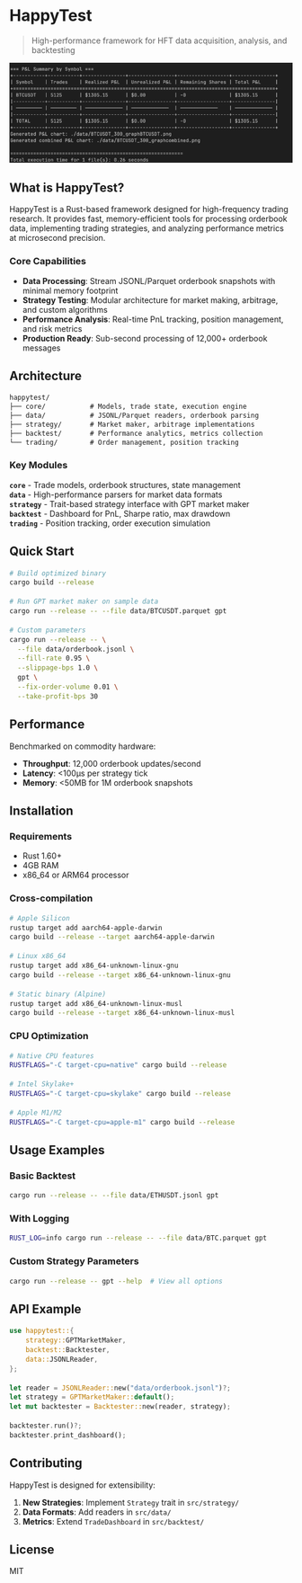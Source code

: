 # HappyTest

> High-performance framework for HFT data acquisition, analysis, and backtesting

![Performance Analysis](./data/screen.png)

## What is HappyTest?

HappyTest is a Rust-based framework designed for high-frequency trading research. It provides fast, memory-efficient tools for processing orderbook data, implementing trading strategies, and analyzing performance metrics at microsecond precision.

### Core Capabilities

- **Data Processing**: Stream JSONL/Parquet orderbook snapshots with minimal memory footprint
- **Strategy Testing**: Modular architecture for market making, arbitrage, and custom algorithms  
- **Performance Analysis**: Real-time PnL tracking, position management, and risk metrics
- **Production Ready**: Sub-second processing of 12,000+ orderbook messages

## Architecture

```
happytest/
├── core/           # Models, trade state, execution engine
├── data/           # JSONL/Parquet readers, orderbook parsing
├── strategy/       # Market maker, arbitrage implementations
├── backtest/       # Performance analytics, metrics collection
└── trading/        # Order management, position tracking
```

### Key Modules

**`core`** - Trade models, orderbook structures, state management  
**`data`** - High-performance parsers for market data formats  
**`strategy`** - Trait-based strategy interface with GPT market maker  
**`backtest`** - Dashboard for PnL, Sharpe ratio, max drawdown  
**`trading`** - Position tracking, order execution simulation

## Quick Start

```bash
# Build optimized binary
cargo build --release

# Run GPT market maker on sample data
cargo run --release -- --file data/BTCUSDT.parquet gpt

# Custom parameters
cargo run --release -- \
  --file data/orderbook.jsonl \
  --fill-rate 0.95 \
  --slippage-bps 1.0 \
  gpt \
  --fix-order-volume 0.01 \
  --take-profit-bps 30
```

## Performance

Benchmarked on commodity hardware:
- **Throughput**: 12,000 orderbook updates/second
- **Latency**: <100μs per strategy tick
- **Memory**: <50MB for 1M orderbook snapshots

## Installation

### Requirements
- Rust 1.60+
- 4GB RAM
- x86_64 or ARM64 processor

### Cross-compilation

```bash
# Apple Silicon
rustup target add aarch64-apple-darwin
cargo build --release --target aarch64-apple-darwin

# Linux x86_64
rustup target add x86_64-unknown-linux-gnu
cargo build --release --target x86_64-unknown-linux-gnu

# Static binary (Alpine)
rustup target add x86_64-unknown-linux-musl
cargo build --release --target x86_64-unknown-linux-musl
```

### CPU Optimization

```bash
# Native CPU features
RUSTFLAGS="-C target-cpu=native" cargo build --release

# Intel Skylake+
RUSTFLAGS="-C target-cpu=skylake" cargo build --release

# Apple M1/M2
RUSTFLAGS="-C target-cpu=apple-m1" cargo build --release
```

## Usage Examples

### Basic Backtest
```bash
cargo run --release -- --file data/ETHUSDT.jsonl gpt
```

### With Logging
```bash
RUST_LOG=info cargo run --release -- --file data/BTC.parquet gpt
```

### Custom Strategy Parameters
```bash
cargo run --release -- gpt --help  # View all options
```

## API Example

```rust
use happytest::{
    strategy::GPTMarketMaker,
    backtest::Backtester,
    data::JSONLReader,
};

let reader = JSONLReader::new("data/orderbook.jsonl")?;
let strategy = GPTMarketMaker::default();
let mut backtester = Backtester::new(reader, strategy);

backtester.run()?;
backtester.print_dashboard();
```

## Contributing

HappyTest is designed for extensibility:

1. **New Strategies**: Implement `Strategy` trait in `src/strategy/`
2. **Data Formats**: Add readers in `src/data/` 
3. **Metrics**: Extend `TradeDashboard` in `src/backtest/`

## License

MIT